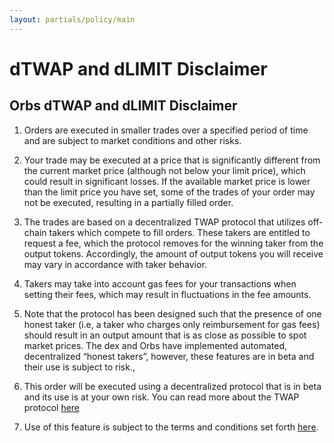 ```yaml
---
layout: partials/policy/main
---
```


# dTWAP and dLIMIT Disclaimer

## Orbs dTWAP and dLIMIT Disclaimer



1. Orders are executed in smaller trades over a specified period of time and are subject to market conditions and other risks.

2. Your trade may be executed at a price that is significantly different from the current market price (although not below your limit price), which could result in significant losses. If the available market price is lower than the limit price you have set, some of the trades of your order may not be executed, resulting in a partially filled order.

3. The trades are based on a decentralized TWAP protocol that utilizes off-chain takers which compete to fill orders. These takers are entitled to request a fee, which the protocol removes for the winning taker from the output tokens. Accordingly, the amount of output tokens you will receive may vary in accordance with taker behavior.

4. Takers may take into account gas fees for your transactions when setting their fees, which may result in fluctuations in the fee amounts.

5. Note that the protocol has been designed such that the presence of one honest taker (i.e, a taker who charges only reimbursement for gas fees) should result in an output amount that is as close as possible to spot market prices. The dex and Orbs have implemented automated, decentralized “honest takers”, however, these features are in beta and their use is subject to risk.,

6. This order will be executed using a decentralized protocol that is in beta and its use is at your own risk. You can read more about the TWAP protocol [here](https://github.com/orbs-network/twap)

7. Use of this feature is subject to the terms and conditions set forth [here](https://github.com/orbs-network/twap/blob/master/TOS.md).